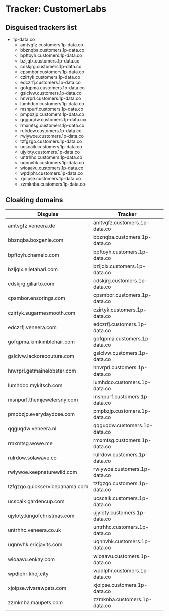 # Tracker: CustomerLabs

## Disguised trackers list

* 1p-data.co
    * amtvgfz.customers.1p-data.co
    * bbznqba.customers.1p-data.co
    * bpftoyh.customers.1p-data.co
    * bzljqlx.customers.1p-data.co
    * cdskjrg.customers.1p-data.co
    * cpsmbor.customers.1p-data.co
    * czirtyk.customers.1p-data.co
    * edczrfj.customers.1p-data.co
    * gofqpma.customers.1p-data.co
    * gslclvw.customers.1p-data.co
    * hnvrprl.customers.1p-data.co
    * lumhdco.customers.1p-data.co
    * msnpurf.customers.1p-data.co
    * pmpbzjp.customers.1p-data.co
    * qqguqdw.customers.1p-data.co
    * rmxmtsg.customers.1p-data.co
    * rulrdow.customers.1p-data.co
    * rwlywoe.customers.1p-data.co
    * tzfgzgo.customers.1p-data.co
    * ucscaik.customers.1p-data.co
    * ujyloty.customers.1p-data.co
    * untrhhc.customers.1p-data.co
    * uqnnvhk.customers.1p-data.co
    * wioaavu.customers.1p-data.co
    * wpdlphr.customers.1p-data.co
    * xjoipse.customers.1p-data.co
    * zzmknba.customers.1p-data.co

## Cloaking domains

| Disguise | Tracker |
| ---- | ---- |
| amtvgfz.veneera.de | amtvgfz.customers.1p-data.co |
| bbznqba.boxgenie.com | bbznqba.customers.1p-data.co |
| bpftoyh.chamelo.com | bpftoyh.customers.1p-data.co |
| bzljqlx.elietahari.com | bzljqlx.customers.1p-data.co |
| cdskjrg.giliarto.com | cdskjrg.customers.1p-data.co |
| cpsmbor.ensorings.com | cpsmbor.customers.1p-data.co |
| czirtyk.sugarmesmooth.com | czirtyk.customers.1p-data.co |
| edczrfj.veneera.com | edczrfj.customers.1p-data.co |
| gofqpma.kimkimblehair.com | gofqpma.customers.1p-data.co |
| gslclvw.lackorecouture.com | gslclvw.customers.1p-data.co |
| hnvrprl.getmainelobster.com | hnvrprl.customers.1p-data.co |
| lumhdco.mykitsch.com | lumhdco.customers.1p-data.co |
| msnpurf.themjewelersny.com | msnpurf.customers.1p-data.co |
| pmpbzjp.everydaydose.com | pmpbzjp.customers.1p-data.co |
| qqguqdw.veneera.nl | qqguqdw.customers.1p-data.co |
| rmxmtsg.wowe.me | rmxmtsg.customers.1p-data.co |
| rulrdow.solawave.co | rulrdow.customers.1p-data.co |
| rwlywoe.keepnaturewild.com | rwlywoe.customers.1p-data.co |
| tzfgzgo.quickservicepanama.com | tzfgzgo.customers.1p-data.co |
| ucscaik.gardencup.com | ucscaik.customers.1p-data.co |
| ujyloty.kingofchristmas.com | ujyloty.customers.1p-data.co |
| untrhhc.veneera.co.uk | untrhhc.customers.1p-data.co |
| uqnnvhk.ericjavits.com | uqnnvhk.customers.1p-data.co |
| wioaavu.enkay.com | wioaavu.customers.1p-data.co |
| wpdlphr.khoj.city | wpdlphr.customers.1p-data.co |
| xjoipse.vivarawpets.com | xjoipse.customers.1p-data.co |
| zzmknba.maupets.com | zzmknba.customers.1p-data.co |